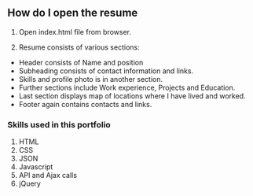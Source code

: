 ## How do I open the resume

1.  Open index.html file from browser.

2.  Resume consists of various sections:
   *  Header consists of Name and position
   *  Subheading consists of contact information and links.
   *  Skills and profile photo is in another section.
   *  Further sections include Work experience, Projects and Education.
   *  Last section displays map of locations where I have lived and worked.
   *  Footer again contains contacts and links.

### Skills used in this portfolio 
1. HTML
2. CSS
3. JSON
4. Javascript
5. API and Ajax calls
6. jQuery
